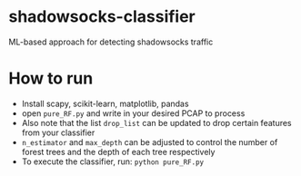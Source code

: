 # shadowsocks-classifier
ML-based approach for detecting shadowsocks traffic

# How to run
* Install scapy, scikit-learn, matplotlib, pandas
* open `pure_RF.py` and write in your desired PCAP to process
* Also note that the list `drop_list` can be updated to drop certain features from your classifier
* `n_estimator` and `max_depth` can be adjusted to control the number of forest trees and the depth of each tree respectively
* To execute the classifier, run: `python pure_RF.py`

